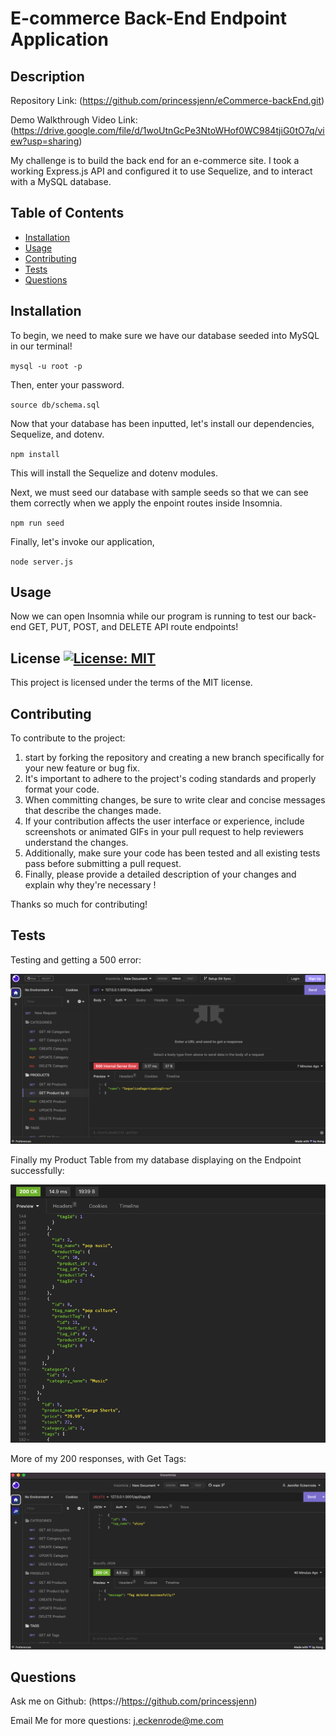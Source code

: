 # E-commerce Back-End Endpoint Application


## Description

Repository Link:
(https://github.com/princessjenn/eCommerce-backEnd.git)

Demo Walkthrough Video Link:
(https://drive.google.com/file/d/1woUtnGcPe3NtoWHof0WC984tjiG0tO7q/view?usp=sharing)

My challenge is to build the back end for an e-commerce site. I took a working Express.js API and configured it to use Sequelize, and to interact with a MySQL database.

## Table of Contents

- [Installation](#installation)
- [Usage](#usage)
- [Contributing](#contributing)
- [Tests](#tests)
- [Questions](#questions)



## Installation

To begin, we need to make sure we have our database seeded into MySQL in our terminal!

`mysql -u root -p`

Then, enter your password.

`source db/schema.sql`

Now that your database has been inputted, let's install our dependencies, Sequelize, and dotenv.

`npm install`

This will install the Sequelize and dotenv modules.

Next, we must seed our database with sample seeds so that we can see them correctly when we apply the enpoint routes inside Insomnia. 

`npm run seed`

Finally, let's invoke our application,

`node server.js`




## Usage

Now we can open Insomnia while our program is running to test our back-end GET, PUT, POST, and DELETE API route endpoints!

## License [![License: MIT](https://img.shields.io/badge/License-MIT-yellow.svg)](https://opensource.org/licenses/MIT)

This project is licensed under the terms of the MIT license.


## Contributing

To contribute to the project: 

1. start by forking the repository and creating a new branch specifically for your new feature or bug fix.
2. It's important to adhere to the project's coding standards and properly format your code.
3. When committing changes, be sure to write clear and concise messages that describe the changes made.
4. If your contribution affects the user interface or experience, include screenshots or animated GIFs in your pull request to help reviewers understand the changes. 
5. Additionally, make sure your code has been tested and all existing tests pass before submitting a pull request.
6. Finally, please provide a detailed description of your changes and explain why they're necessary !

Thanks so much for contributing! 



## Tests

 Testing and getting a 500 error:

![Server-Error Test](./images/getId-serverError.png)

Finally my Product Table from my database displaying on the Endpoint successfully:

![Products-200](./images/Products-displayed-properly.png)

More of my 200 responses, with Get Tags:

![Products-200](./images/200-OK-response.png)


## Questions

Ask me on Github: (https://https://github.com/princessjenn)

Email Me for more questions: j.eckenrode@me.com